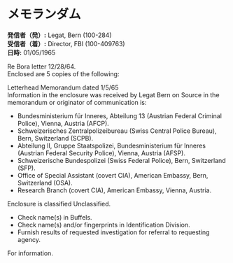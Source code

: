 # メモランダム

**発信者（発）:** Legat, Bern (100-284)  
**受信者（着）:** Director, FBI (100-409763)  
**日時:** 01/05/1965  

Re Bora letter 12/28/64.  
Enclosed are 5 copies of the following:  

Letterhead Memorandum dated 1/5/65  
Information in the enclosure was received by Legat Bern on Source in the memorandum or originator of communication is:  
- Bundesministerium für Inneres, Abteilung 13 (Austrian Federal Criminal Police), Vienna, Austria (AFCP).  
- Schweizerisches Zentralpolizeibureau (Swiss Central Police Bureau), Bern, Switzerland (SCPB).  
- Abteilung II, Gruppe Staatspolizei, Bundesministerium für Inneres (Austrian Federal Security Police), Vienna, Austria (AFSP).  
- Schweizerische Bundespolizei (Swiss Federal Police), Bern, Switzerland (SFP).  
- Office of Special Assistant (covert CIA), American Embassy, Bern, Switzerland (OSA).  
- Research Branch (covert CIA), American Embassy, Vienna, Austria.  

Enclosure is classified Unclassified.  
- Check name(s) in Buffels.  
- Check name(s) and/or fingerprints in Identification Division.  
- Furnish results of requested investigation for referral to requesting agency.  

For information.